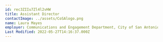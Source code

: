 ```yaml
---
id: rec3ZIIu7Zl4l2vHW
title: Assistant Director
contactImage: ../assets/CoSAlogo.png
name: Laura Mayes
employer: Communications and Engagement Department, City of San Antonio
Last Modified: 2022-05-27T14:16:37.000Z
---
```

